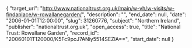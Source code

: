 {
  "target_url": "http://www.nationaltrust.org.uk/main/w-vh/w-visits/w-findaplace/w-rowallanegarden/", 
  "description": "", 
  "end_date": null, 
  "date": "2006-01-01T12:00:00", 
  "slug": 31260776, 
  "subject": "Northern Ireland", 
  "publisher": "nationaltrust.org.uk", 
  "open_access": true, 
  "title": "National Trust: Rowallane Garden", 
  "record_id": "20060101T120000/K5Fc9pcJ7ANiy5514SEZlA==", 
  "start_date": null
}

